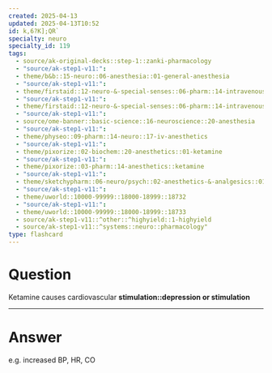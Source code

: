 ```yaml
---
created: 2025-04-13
updated: 2025-04-13T10:52
id: k,6?K];QR`
specialty: neuro
specialty_id: 119
tags:
  - source/ak-original-decks::step-1::zanki-pharmacology
  - "source/ak-step1-v11:": 
  - theme/b&b::15-neuro::06-anesthesia::01-general-anesthesia
  - "source/ak-step1-v11:": 
  - theme/firstaid::12-neuro-&-special-senses::06-pharm::14-intravenous-anesthetics
  - "source/ak-step1-v11:": 
  - theme/firstaid::12-neuro-&-special-senses::06-pharm::14-intravenous-anesthetics::ketamine
  - "source/ak-step1-v11:": 
  - source/ome-banner::basic-science::16-neuroscience::20-anesthesia
  - "source/ak-step1-v11:": 
  - theme/physeo::09-pharm::14-neuro::17-iv-anesthetics
  - "source/ak-step1-v11:": 
  - theme/pixorize::02-biochem::20-anesthetics::01-ketamine
  - "source/ak-step1-v11:": 
  - theme/pixorize::03-pharm::14-anesthetics::ketamine
  - "source/ak-step1-v11:": 
  - theme/sketchypharm::06-neuro/psych::02-anesthetics-&-analgesics::01-propofol,-etomidate,-ketamine
  - "source/ak-step1-v11:": 
  - theme/uworld::10000-99999::18000-18999::18732
  - "source/ak-step1-v11:": 
  - theme/uworld::10000-99999::18000-18999::18733
  - source/ak-step1-v11::^other::^highyield::1-highyield
  - source/ak-step1-v11::^systems::neuro::pharmacology"
type: flashcard
---
```


# Question
Ketamine causes cardiovascular **stimulation::depression or stimulation**

---

# Answer
e.g. increased BP, HR, CO